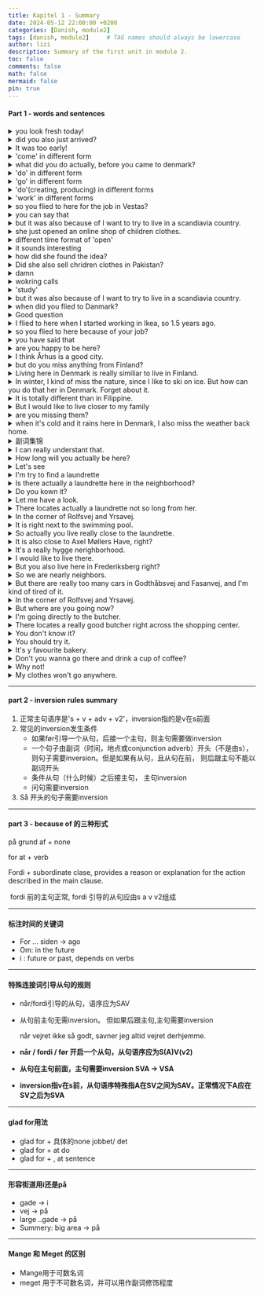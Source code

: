 ```yaml
---
title: Kapitel 1 - Summary
date: 2024-05-12 22:00:00 +0200
categories: [Danish, module2]
tags: [danish, module2]     # TAG names should always be lowercase
author: lizi
description: Summary of the first unit in module 2.
toc: false
comments: false
math: false
mermaid: false
pin: true
---
```

#### Part 1 - words and sentences

<details>
  <summary>you look fresh today!</summary>
  <p>du ser frisk ud i dag</p>
</details>

<details>
  <summary>did you also just arrived?</summary>
  <p>Er du også lige kommet?</p>
</details>

<details>
  <summary>It was too early!</summary>
  <p>Det var tidligt!</p>
</details>

<details>
  <summary>'come' in different form</summary>
  <p>komme(at komme),kommer, kom(came), er kommet(has came), kom(please)</p>
</details>

<details>
  <summary>what did you do actually, before you came to denmark?</summary>
  <p>hvad lavede du egentlig, før du kom til Danmark?</p>
</details>

<details>
  <summary>'do' in different form</summary>
  <p>gøre(to do), gør(do), gjorde(did), har gjort(have did), gør(please do)</p>
</details>

<details>
  <summary>'go' in different form</summary>
  <p>gå(to go), går(go),gik(went), har/er gået(have gone), gå(please go)</p>
</details>

<details>
  <summary>'do'(creating, producing) in different forms</summary>
  <p>lave(to do),laver(am doing), lavede(did), har lavet(have did), lav(please do)</p>
</details>

<details>
  <summary>'work' in different forms</summary>
  <p>arbejde(to do),arbejder(work), arbejdede(worked), har arbejdet(have worked), arbejd(please work)</p>
</details>

<details>
  <summary>so you flied to here for the job in Vestas?</summary>
  <p>flyttede du hertil på grund af jobbet her i Vestas?</p>
</details>

<details>
  <summary>you can say that</summary>
  <p>Det kan man godt sige.</p>
</details>

<details>
  <summary>but it was also because of I want to try to live in a scandiavia country.</summary>
  <p>Men det var også, fordi jeg genne ville prøve at bo i et skandinavisk land.</p>
</details>

<details>
  <summary>she just opened an online shop of children clothes.</summary>
  <p>Hun har lige åbnet en onlinebutik med børnetøj.</p>
</details>

<details>
  <summary>different time format of 'open'</summary>
  <p>åben(open adj), åbent, åbningstider(openning hours), åbentid, </p>
</details>

<details>
  <summary>it sounds interesting</summary>
  <p>det lyder spændende.</p>
</details>

<details>
  <summary>how did she found the idea?</summary>
  <p>hvordan fik hun den ide?</p>
</details>

<details>
  <summary>Did she also sell chridren clothes in Pakistan?</summary>
  <p>solget hun også brønetøj i Pakistan?</p>
</details>

<details>
  <summary>damn</summary>
  <p>for pokker</p>
</details>

<details>
  <summary>wokring calls</summary>
  <p>arbejdert kalder.</p>
</details>

<details>
  <summary>'study'</summary>
  <p>studere(to study), studere(am studing), studerede(studies), har studeret(have studied), studer(please study)</p>
</details>

<details>
  <summary>but it was also because of I want to try to live in a scandiavia country.</summary>
  <p>Men det var også, fordi jeg genne ville prøve at bo i et skandinavisk land.</p>
</details>

<details>
  <summary>when did you flied to Danmark?</summary>
  <p>Hvornår flyttede du til Danmark?</p>
</details>

<details>
  <summary>Good question</summary>
  <p>Godt spørgsmål</p>
</details>

<details>
  <summary>I flied to here when I started working in Ikea, so 1.5 years ago.</summary>
  <p>Jeg flyttede hertil, da jeg begyndte st arbejde i Ikea, så for halvandet år siden.</p>
</details>

<details>
  <summary>so you flied to here because of your job?</summary>
  <p>Så du flyttede hertil på grund af din job?</p>
</details>

<details>
  <summary>you have said that</summary>
  <p>det har du sagt.</p>
</details>

<details>
  <summary>are you happy to be here?</summary>
  <p>Er du glad for at være her?</p>
</details>

<details>
  <summary>I think Århus is a good city.</summary>
  <p>Århus er en fed by, synes jeg.</p>
</details>

<details>
  <summary>but do you miss anything from Finland?</summary>
  <p>men er der ikke nogle, du savner fra Finland?</p>
</details>

<details>
  <summary>Living here in Denmark is really similiar to live in Finland.</summary>
  <p>livet her i Danmark er meget som i Finland.</p>
</details>

<details>
  <summary>In winter, I kind of miss the nature, since I like to ski on ice. But how can you do that her in Denmark. Forget about it.</summary>
  <p>Om vinteren savner jeg nogel gange naturen, for jeg elsker at stå på ski. Men hvor kan du gøre det her i Danmark? Glem det.</p>
</details>

<details>
  <summary>It is totally different than in Filippine.</summary>
  <p>Det er noget helt andet end i Filippinerne</p>
</details>

<details>
  <summary>But I would like to live closer to my family</summary>
  <p>Men jeg kunne godt tænke mig at bo tættere på min familie.</p>
</details>

<details>
  <summary>are you missing them?</summary>
  <p>Svaner du dem?</p>
</details>

<details>
  <summary>when it's cold and it rains here in Denmark, I also miss the weather back home.</summary>
  <p>Når der er koldt, og det regner here i Danmark, savner jeg også vejret derhjemme.</p>
</details>

<details>
  <summary>副词集锦</summary>
  <p>in fact/ actually: faktisk</p>
</details>

<details>
  <summary>I can really understant that.</summary>
  <p>Det kan jeg godt forstå.</p>
</details>

<details>
  <summary>How long will you actually be here?</summary>
  <p>hvor længe skal du egentlig være her?</p>
</details>

<details>
  <summary>Let's see</summary>
  <p>nu må vi se.</p>
</details>

  <details>
  <summary>I'm try to find a laundrette</summary>
  <p>Jeg prøver at finde et vaskeri.</p>
</details>

<details>
  <summary>Is there actually a laundrette here in the neighborhood?</summary>
  <p>Er der egentlig et vaskri her i nærheden?</p>
</details>

<details>
  <summary>Do you kown it?</summary>
  <p>Ved du det?</p>
</details>

<details>
  <summary>Let me have a look.</summary>
  <p>Lad mig lige se.</p>
</details>

<details>
  <summary>There locates actually a laundrette not so long from her.</summary>
  <p>Der ligger faktisk et vaskri ikke så langt herfra.</p>
</details>

<details>
  <summary>In the corner of Rolfsvej and Yrsavej.</summary>
  <p>På hjørnet at Yrsavej og Rolfsvej.</p>
</details>

<details>
  <summary>It is right next to the swimming pool.</summary>
  <p>Det er ligt ved siden af svømmehallen.</p>
</details>

<details>
  <summary> So actually you live really close to the laundrette.</summary>
  <p> Så bor du faktisk ret tæt på vaskriet.</p>
</details>

<details>
  <summary>It is also close to Axel Møllers Have, right?</summary>
  <p>Det er også i nærheden af Axel Møllers Have, ikke?</p>
</details>

<details>
  <summary>It's a really hygge nerighborhood.</summary>
  <p>Det er et rigtig hyggeligt kvarter.</p>
</details>

<details>
  <summary>I would like to live there.</summary>
  <p>Jeg kunne godt tænke mig at bo der.
  Der kunner jeg godt tænke mig at bo.</p>
</details>

<details>
  <summary>But you also live here in Frederiksberg right?</summary>
  <p>Men du bo også på here i Frederiksberg, ikke?</p>
</details>

<details>
  <summary>So we are nearly neighbors.</summary>
  <p>Så er vi jo næsten naboer.</p>
</details>

<details>
  <summary>But there are really too many cars in Godthåbsvej and Fasanvej, and I'm kind of tired of it.</summary>
  <p>Men der er virkelig mange biler på Godthåbsvej og Fasanvej, og det er jeg lidt træt af.</p>
</details>

<details>
  <summary>In the corner of Rolfsvej and Yrsavej.</summary>
  <p>På hjørnet at Yrsavej og Rolfsvej.</p>
</details>

<details>
  <summary>But where are you going now?</summary>
  <p>Men hvor er du så på vej hen nu?</p>
</details>

<details>
  <summary>I'm going directly to the butcher.</summary>
  <p>Jeg skal lige hen ti slagteren.</p>
</details>

<details>
  <summary>There locates a really good butcher right across the shopping center.</summary>
  <p>Der ligger en rigtig god slagter lige overfor indkøbscentret.</p>
</details>

<details>
  <summary>You don't know it?</summary>
  <p>Kender du ikke den?</p>
</details>

<details>
  <summary>You should try it.</summary>
  <p>Den skal du prøve.</p>
</details>

<details>
  <summary>It's y favourite bakery.</summary>
  <p>Det er min yndlingsbager.</p>
</details>

<details>
  <summary>Don't you wanna go there and drink a cup of coffee?</summary>
  <p>Vil du ikke med derhen og drikke en kop kaffe?</p>
</details>

<details>
  <summary>Why not!</summary>
  <p>Hvorfor ikke?</p>
</details>

<details>
  <summary>My clothes won't go anywhere.</summary>
  <p>Mit vasketøj løber jo ingen steder.</p>
</details>



---

#### part 2 - inversion rules summary

1. 正常主句语序是's + v + adv + v2'，inversion指的是v在s前面
2. 常见的inversion发生条件
   - 如果før引导一个从句，后接一个主句，则主句需要做inversion
   - 一个句子由副词（时间，地点或conjunction adverb）开头（不是由s），则句子需要inversion。但是如果有从句，且从句在前， 则后跟主句不能以副词开头
   - 条件从句（什么时候）之后接主句， 主句inversion
   - 问句需要inversion
3. Så 开头的句子需要inversion

---

#### part 3 - because of 的三种形式

på grund af + none

for at + verb

Fordi + subordinate clase, provides a reason or explanation for the action described in the main clause.

​	fordi 前的主句正常, fordi 引导的从句应由s a v  v2组成

---

#### 标注时间的关键词

- For ... siden -> ago
- Om: in the future
- i : future or past, depends on verbs

---

#### 特殊连接词引导从句的规则

- når/fordi引导的从句，语序应为SAV

- 从句前主句无需inversion。 但如果后跟主句,主句需要inversion

  når vejret ikke så godt, savner jeg altid vejret derhjemme.

- **når / fordi / før 开启一个从句，从句语序应为S(A)V(v2)**

- **从句在主句前面，主句需要inversion SVA -> VSA**

- **inversion指v在s前，从句语序特殊指A在SV之间为SAV。正常情况下A应在SV之后为SVA**

---

#### glad for用法

- glad for + 具体的none jobbet/ det
- glad for + at do
- glad for + , at sentence

---

#### 形容街道用i还是på

- gade -> i
- vej -> på
- large ..gade -> på
- Summery: big area -> på

---

#### Mange 和 Meget 的区别

- Mange用于可数名词
- meget 用于不可数名词，并可以用作副词修饰程度
